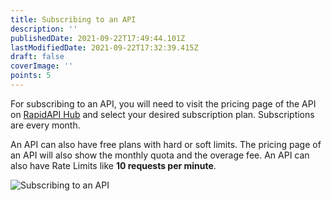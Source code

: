 ```yaml
---
title: Subscribing to an API
description: ''
publishedDate: 2021-09-22T17:49:44.101Z
lastModifiedDate: 2021-09-22T17:32:39.415Z
draft: false
coverImage: ''
points: 5
---
```


For subscribing to an API, you will need to visit the pricing page of the API on [RapidAPI Hub](https://RapidAPI.com/hub?utm_source=RapidAPI.com/learn&utm_medium=DevRel&utm_campaign=DevRel) and select your desired subscription plan. Subscriptions are every month.

An API can also have free plans with hard or soft limits. The pricing page of an API will also show the monthly quota and the overage fee. An API can also have Rate Limits like **10 requests per minute**.

![Subscribing to an API](https://raw.githubusercontent.com/RapidAPI/DevRel-Stack-Data/production/learn/courses/rapidapi-hub-consumer/images/image3.png)
